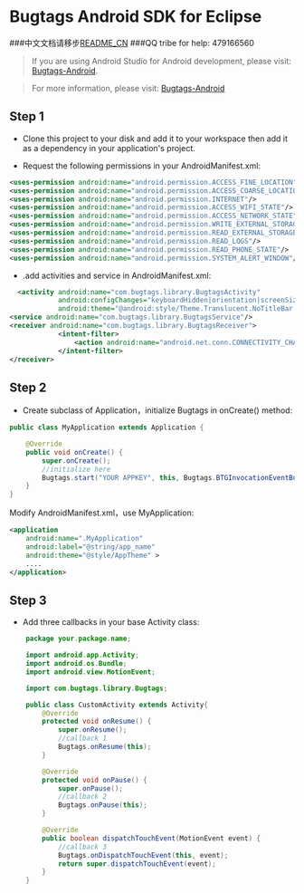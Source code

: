 Bugtags Android SDK for Eclipse
===================
###中文文档请移步[README_CN](README_CN.md)
###QQ tribe for help: 479166560
> If you are using Android Studio for Android development, please visit: [Bugtags-Android].

> For more information, please visit: [Bugtags-Android]

## Step 1
* Clone this project to your disk and add it to your workspace then add it as a dependency in your application's project.

* Request the following permissions in your AndroidManifest.xml:
```xml
<uses-permission android:name="android.permission.ACCESS_FINE_LOCATION"/>
<uses-permission android:name="android.permission.ACCESS_COARSE_LOCATION"/>
<uses-permission android:name="android.permission.INTERNET"/>
<uses-permission android:name="android.permission.ACCESS_WIFI_STATE"/>
<uses-permission android:name="android.permission.ACCESS_NETWORK_STATE"/>
<uses-permission android:name="android.permission.WRITE_EXTERNAL_STORAGE" />
<uses-permission android:name="android.permission.READ_EXTERNAL_STORAGE" />
<uses-permission android:name="android.permission.READ_LOGS"/>
<uses-permission android:name="android.permission.READ_PHONE_STATE"/>
<uses-permission android:name="android.permission.SYSTEM_ALERT_WINDOW"/>
```
* .add activities and service in AndroidManifest.xml:
```xml
  <activity android:name="com.bugtags.library.BugtagsActivity"
            android:configChanges="keyboardHidden|orientation|screenSize"
            android:theme="@android:style/Theme.Translucent.NoTitleBar.Fullscreen"/>
<service android:name="com.bugtags.library.BugtagsService"/>
<receiver android:name="com.bugtags.library.BugtagsReceiver">
            <intent-filter>
                <action android:name="android.net.conn.CONNECTIVITY_CHANGE"/>
            </intent-filter>
</receiver>
```
## Step 2
* Create subclass of Application，initialize Bugtags in onCreate() method:
```java
public class MyApplication extends Application {

    @Override
    public void onCreate() {
        super.onCreate();
        //initialize here
        Bugtags.start("YOUR APPKEY", this, Bugtags.BTGInvocationEventBubble);
    }
}
```
Modify AndroidManifest.xml，use MyApplication:
```xml
<application
    android:name=".MyApplication"
    android:label="@string/app_name"
    android:theme="@style/AppTheme" >
    ....
</application>
```
## Step 3
* Add three callbacks in your base Activity class:
```java
    package your.package.name;

    import android.app.Activity;
    import android.os.Bundle;
    import android.view.MotionEvent;

    import com.bugtags.library.Bugtags;

    public class CustomActivity extends Activity{
        @Override
        protected void onResume() {
            super.onResume();
            //callback 1
            Bugtags.onResume(this);
        }

        @Override
        protected void onPause() {
            super.onPause();
            //callback 2
            Bugtags.onPause(this);
        }

        @Override
        public boolean dispatchTouchEvent(MotionEvent event) {
            //callback 3
            Bugtags.onDispatchTouchEvent(this, event);
            return super.dispatchTouchEvent(event);
        }
    }
```

[Bugtags-Android]:https://github.com/bugtags/Bugtags-Android
